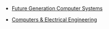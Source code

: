 

- [Future Generation Computer Systems](https://www.sciencedirect.com/journal/future-generation-computer-systems)


- [Computers & Electrical Engineering](https://www.journals.elsevier.com/computers-and-electrical-engineering)

